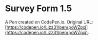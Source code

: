 # Survey Form 1.5

A Pen created on CodePen.io. Original URL: [https://codepen.io/Lizz31/pen/poWZpxj](https://codepen.io/Lizz31/pen/poWZpxj).

